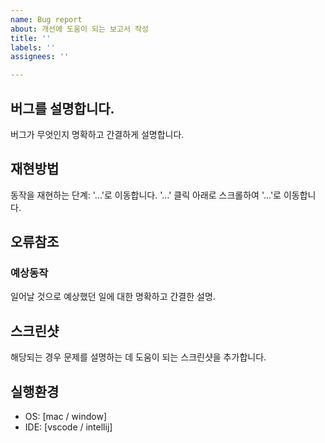 ```yaml
---
name: Bug report
about: 개선에 도움이 되는 보고서 작성
title: ''
labels: ''
assignees: ''

---
```


## 버그를 설명합니다.
버그가 무엇인지 명확하고 간결하게 설명합니다.

## 재현방법
동작을 재현하는 단계:
'...'로 이동합니다.
'...' 클릭
아래로 스크롤하여 '...'로 이동합니다.

## 오류참조
### 예상동작
일어날 것으로 예상했던 일에 대한 명확하고 간결한 설명.

## 스크린샷
해당되는 경우 문제를 설명하는 데 도움이 되는 스크린샷을 추가합니다.

## 실행환경
- OS: [mac / window]
- IDE: [vscode / intellij]
